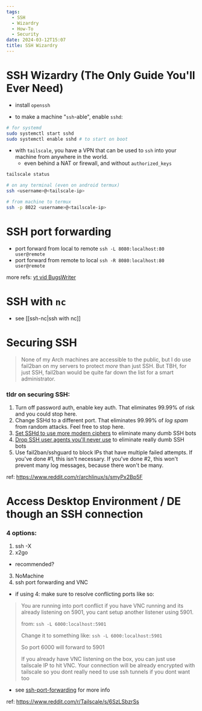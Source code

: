 ```yaml
---
tags:
  - SSH
  - Wizardry
  - How-To
  - Security
date: 2024-03-12T15:07
title: SSH Wizardry
---
```

<!-- 2024-03-12-1507 (March 12, 2024 3:07 PM) -->

# SSH Wizardry (The Only Guide You'll Ever Need)
- install `openssh`

- to make a machine "`ssh`-able", enable `sshd`:
```bash
# for systemd
sudo systemctl start sshd
sudo systemctl enable sshd # to start on boot
```

- with `tailscale`, you have a VPN that can be used to `ssh` into your machine from anywhere in the world.
  - even behind a NAT or firewall, and without `authorized_keys`
```bash
tailscale status

# on any terminal (even on android termux)
ssh <username>@<tailscale-ip>

# from machine to termux
ssh -p 8022 <username>@<tailscale-ip>
```

# SSH port forwarding
- port forward from local to remote
`ssh -L 8080:localhost:80 user@remote`
- port forward from remote to local `ssh -R 8080:localhost:80 user@remote`

more refs: [yt vid BugsWriter](https://www.youtube.com/watch?v=lKIRHDY7OhU)

# SSH with `nc`
- see [[ssh-nc|ssh with nc]]

# Securing SSH
> None of my Arch machines are accessible to the public, but I do use fail2ban on my servers to protect *more* than just SSH. 
> But TBH, for just SSH, fail2ban would be quite far down the list for a smart administrator.

### tldr on securing SSH:

1. Turn off password auth, enable key auth.  That eliminates 99.99% of risk and you could stop here.
2. Change SSHd to a different port. That eliminates 99.99% of *log spam* from random attacks. Feel free to stop here.
3. [Set SSHd to use more modern ciphers](https://infosec.mozilla.org/guidelines/openssh.html) to eliminate many dumb SSH bots
4. [Drop SSH user agents you'll never use](https://news.ycombinator.com/item?id=39852865) to eliminate really dumb SSH  bots
5. Use fail2ban/sshguard to block IPs that have multiple failed attempts. If you've done #1, this isn't  necessary. If you've done #2, this won't prevent many log messages, because there won't be many.

ref: https://www.reddit.com/r/archlinux/s/smyPx2Bp5F

# Access Desktop Environment / DE though an SSH connection
### 4 options:
1. ssh -X
2. x2go
  - recommended?
3. NoMachine
4. ssh port forwarding and VNC
- if using 4: make sure to resolve conflicting ports like so:
> You are running into port conflict if you have VNC running and its already listening on 5901, you cant setup another listener using 5901.
>
> from: `ssh -L 6000:localhost:5901`
>
> Change it to something like: `ssh -L 6000:localhost:5901`
> 
> So port 6000 will forward to 5901
> 
> If you already have VNC listening on the box, you can just use tailscale IP to hit VNC. Your connection will be already encrypted with tailscale so you dont really need to use ssh tunnels if you dont want too 
- see [ssh-port-forwarding](#ssh-port-forwarding) for more info

ref: https://www.reddit.com/r/Tailscale/s/6SzLSbzrSs
